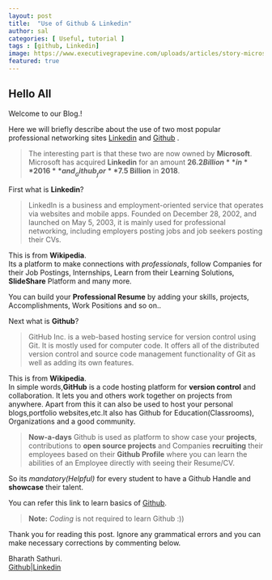 ```yaml
---
layout: post
title:  "Use of Github & Linkedin"
author: sal
categories: [ Useful, tutorial ]
tags : [github, Linkedin]
image: https://www.executivegrapevine.com/uploads/articles/story-microsoft-aqcuire-linkedin-github.jpg
featured: true
---
```


## Hello All

Welcome to our Blog.!

Here we will briefly describe about the use of two most popular professional networking sites [Linkedin](https://www.linkedin.com/)
and [Github](https://github.com/) .

> The interesting part is that these two are now owned by **Microsoft**.
  <br> Microsoft has acquired __Linkedin__ for an amount **$26.2 Billion** in **2016** and __Github__ for **$7.5 Billion** in **2018**.

First what is **Linkedin**?

> LinkedIn is a business and employment-oriented service that operates via websites and mobile apps. Founded on December 28, 2002, and launched on May 5, 2003, it is mainly used for professional networking, including employers posting jobs and job seekers posting their CVs.

This is from **Wikipedia**.<br>
Its a platform to make connections with _professionals_, follow Companies for their Job Postings, Internships, Learn from their Learning Solutions, **SlideShare** Platform and many more. 

You can build your **Professional Resume** by adding your skills, projects, Accomplishments, Work Positions and so on..



Next what is **Github**?

> GitHub Inc. is a web-based hosting service for version control using Git. It is mostly used for computer code. It offers all of the distributed version control and source code management functionality of Git as well as adding its own features.

This is from **Wikipedia**.<br>
In simple words,**GitHub** is a code hosting platform for **version control** and collaboration. It lets you and others work together on projects from anywhere. Apart from this it can also be used to host your personal blogs,portfolio websites,etc.It also has Github for Education(Classrooms), Organizations and a good community.

>__Now-a-days__ Github is used as platform to show case your **projects**, contributions to **open source projects** and Companies **recruiting** their employees based on their __Github Profile__ where you can learn the abilities of an Employee directly with seeing their Resume/CV.

So its _mandatory(Helpful)_ for every student to have a Github Handle and **showcase** their talent.

You can refer this link to learn basics of [Github](https://guides.github.com/activities/hello-world/).

> **Note:** _Coding_ is not required to learn Github :)) 


Thank you for reading this post. Ignore any grammatical errors and you can make necessary corrections by commenting below.

Bharath Sathuri.<br>
[Github](https://github.com/Bharathbrothers)|[Linkedin](https://www.linkedin.com/in/bharath-kumar-goud/)

